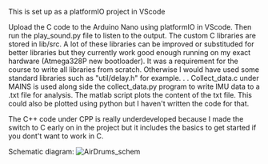 This is set up as a platformIO project in VScode

Upload the C code to the Arduino Nano using platformIO in VScode. Then run the play_sound.py file to listen to the output.
The custom C libraries are stored in lib/src. A lot of these libraries can be improved or substituded for better libraries but they currently work good enough running on my exact hardware (Atmega328P new bootloader). It was a requirement for the course to write all libraries from scratch. Otherwise I would have used some standard libraries such as "util/delay.h" for example.
.
.
Collect_data.c under MAINS is used along side the collect_data.py program to write IMU data to a .txt file for analysis. The matlab script plots the content of the txt file. This could also be plotted using python but I haven't written the code for that.

The C++ code under CPP is really underdeveloped because I made the switch to C early on in the project but it includes the basics to get started if you dont't want to work in C.

Schematic diagram:
![AirDrums_schem](https://github.com/HafthorArni/Invisible-Drum-Set/assets/111596842/338ac0de-1c2d-438f-a483-633e99d87779)
